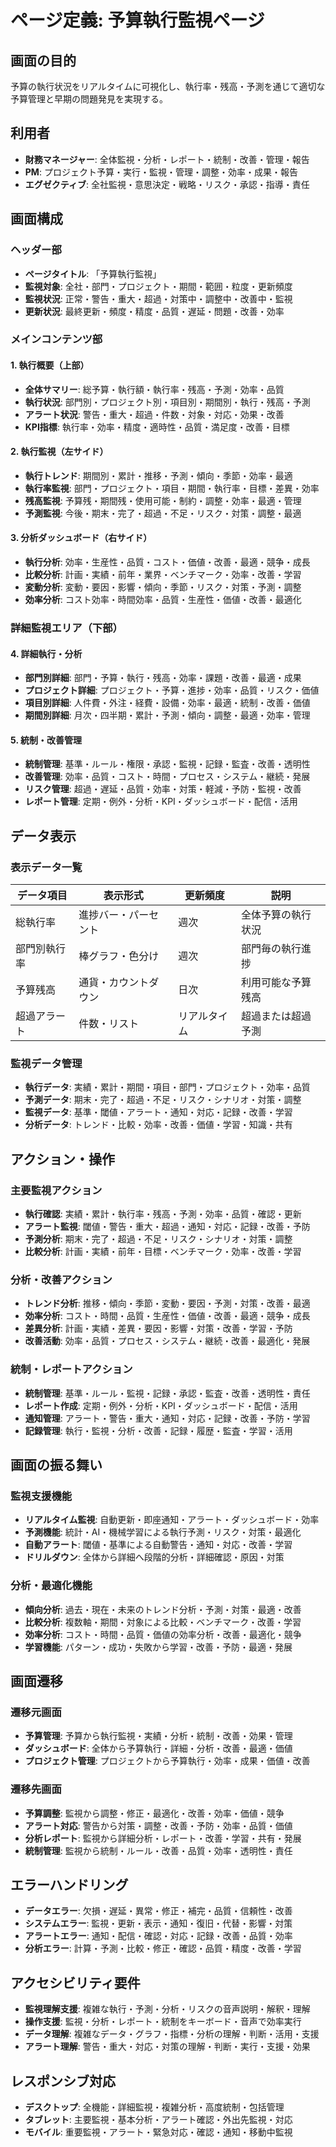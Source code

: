 # ページ定義: 予算執行監視ページ

## 画面の目的
予算の執行状況をリアルタイムに可視化し、執行率・残高・予測を通じて適切な予算管理と早期の問題発見を実現する。

## 利用者
- **財務マネージャー**: 全体監視・分析・レポート・統制・改善・管理・報告
- **PM**: プロジェクト予算・実行・監視・管理・調整・効率・成果・報告
- **エグゼクティブ**: 全社監視・意思決定・戦略・リスク・承認・指導・責任

## 画面構成

### ヘッダー部
- **ページタイトル**: 「予算執行監視」
- **監視対象**: 全社・部門・プロジェクト・期間・範囲・粒度・更新頻度
- **監視状況**: 正常・警告・重大・超過・対策中・調整中・改善中・監視
- **更新状況**: 最終更新・頻度・精度・品質・遅延・問題・改善・効率

### メインコンテンツ部

#### 1. 執行概要（上部）
- **全体サマリー**: 総予算・執行額・執行率・残高・予測・効率・品質
- **執行状況**: 部門別・プロジェクト別・項目別・期間別・執行・残高・予測
- **アラート状況**: 警告・重大・超過・件数・対象・対応・効果・改善
- **KPI指標**: 執行率・効率・精度・適時性・品質・満足度・改善・目標

#### 2. 執行監視（左サイド）
- **執行トレンド**: 期間別・累計・推移・予測・傾向・季節・効率・最適
- **執行率監視**: 部門・プロジェクト・項目・期間・執行率・目標・差異・効率
- **残高監視**: 予算残・期間残・使用可能・制約・調整・効率・最適・管理
- **予測監視**: 今後・期末・完了・超過・不足・リスク・対策・調整・最適

#### 3. 分析ダッシュボード（右サイド）
- **執行分析**: 効率・生産性・品質・コスト・価値・改善・最適・競争・成長
- **比較分析**: 計画・実績・前年・業界・ベンチマーク・効率・改善・学習
- **変動分析**: 変動・要因・影響・傾向・季節・リスク・対策・予測・調整
- **効率分析**: コスト効率・時間効率・品質・生産性・価値・改善・最適化

### 詳細監視エリア（下部）

#### 4. 詳細執行・分析
- **部門別詳細**: 部門・予算・執行・残高・効率・課題・改善・最適・成果
- **プロジェクト詳細**: プロジェクト・予算・進捗・効率・品質・リスク・価値
- **項目別詳細**: 人件費・外注・経費・設備・効率・最適・統制・改善・価値
- **期間別詳細**: 月次・四半期・累計・予測・傾向・調整・最適・効率・管理

#### 5. 統制・改善管理
- **統制管理**: 基準・ルール・権限・承認・監視・記録・監査・改善・透明性
- **改善管理**: 効率・品質・コスト・時間・プロセス・システム・継続・発展
- **リスク管理**: 超過・遅延・品質・効率・対策・軽減・予防・監視・改善
- **レポート管理**: 定期・例外・分析・KPI・ダッシュボード・配信・活用

## データ表示

### 表示データ一覧
| データ項目 | 表示形式 | 更新頻度 | 説明 |
|-----------|---------|---------|------|
| 総執行率 | 進捗バー・パーセント | 週次 | 全体予算の執行状況 |
| 部門別執行率 | 棒グラフ・色分け | 週次 | 部門毎の執行進捗 |
| 予算残高 | 通貨・カウントダウン | 日次 | 利用可能な予算残高 |
| 超過アラート | 件数・リスト | リアルタイム | 超過または超過予測 |

### 監視データ管理
- **執行データ**: 実績・累計・期間・項目・部門・プロジェクト・効率・品質
- **予測データ**: 期末・完了・超過・不足・リスク・シナリオ・対策・調整
- **監視データ**: 基準・閾値・アラート・通知・対応・記録・改善・学習
- **分析データ**: トレンド・比較・効率・改善・価値・学習・知識・共有

## アクション・操作

### 主要監視アクション
- **執行確認**: 実績・累計・執行率・残高・予測・効率・品質・確認・更新
- **アラート監視**: 閾値・警告・重大・超過・通知・対応・記録・改善・予防
- **予測分析**: 期末・完了・超過・不足・リスク・シナリオ・対策・調整
- **比較分析**: 計画・実績・前年・目標・ベンチマーク・効率・改善・学習

### 分析・改善アクション
- **トレンド分析**: 推移・傾向・季節・変動・要因・予測・対策・改善・最適
- **効率分析**: コスト・時間・品質・生産性・価値・改善・最適・競争・成長
- **差異分析**: 計画・実績・差異・要因・影響・対策・改善・学習・予防
- **改善活動**: 効率・品質・プロセス・システム・継続・改善・最適化・発展

### 統制・レポートアクション
- **統制管理**: 基準・ルール・監視・記録・承認・監査・改善・透明性・責任
- **レポート作成**: 定期・例外・分析・KPI・ダッシュボード・配信・活用
- **通知管理**: アラート・警告・重大・通知・対応・記録・改善・予防・学習
- **記録管理**: 執行・監視・分析・改善・記録・履歴・監査・学習・活用

## 画面の振る舞い

### 監視支援機能
- **リアルタイム監視**: 自動更新・即座通知・アラート・ダッシュボード・効率
- **予測機能**: 統計・AI・機械学習による執行予測・リスク・対策・最適化
- **自動アラート**: 閾値・基準による自動警告・通知・対応・改善・学習
- **ドリルダウン**: 全体から詳細へ段階的分析・詳細確認・原因・対策

### 分析・最適化機能
- **傾向分析**: 過去・現在・未来のトレンド分析・予測・対策・最適・改善
- **比較分析**: 複数軸・期間・対象による比較・ベンチマーク・改善・学習
- **効率分析**: コスト・時間・品質・価値の効率分析・改善・最適化・競争
- **学習機能**: パターン・成功・失敗から学習・改善・予防・最適・発展

## 画面遷移

### 遷移元画面
- **予算管理**: 予算から執行監視・実績・分析・統制・改善・効果・管理
- **ダッシュボード**: 全体から予算執行・詳細・分析・改善・最適・価値
- **プロジェクト管理**: プロジェクトから予算執行・効率・成果・価値・改善

### 遷移先画面
- **予算調整**: 監視から調整・修正・最適化・改善・効率・価値・競争
- **アラート対応**: 警告から対策・調整・改善・予防・効率・品質・価値
- **分析レポート**: 監視から詳細分析・レポート・改善・学習・共有・発展
- **統制管理**: 監視から統制・ルール・改善・品質・効率・透明性・責任

## エラーハンドリング
- **データエラー**: 欠損・遅延・異常・修正・補完・品質・信頼性・改善
- **システムエラー**: 監視・更新・表示・通知・復旧・代替・影響・対策
- **アラートエラー**: 通知・配信・確認・対応・記録・改善・品質・効率
- **分析エラー**: 計算・予測・比較・修正・確認・品質・精度・改善・学習

## アクセシビリティ要件
- **監視理解支援**: 複雑な執行・予測・分析・リスクの音声説明・解釈・理解
- **操作支援**: 監視・分析・レポート・統制をキーボード・音声で効率実行
- **データ理解**: 複雑なデータ・グラフ・指標・分析の理解・判断・活用・支援
- **アラート理解**: 警告・重大・対応・対策の理解・判断・実行・支援・効果

## レスポンシブ対応
- **デスクトップ**: 全機能・詳細監視・複雑分析・高度統制・包括管理
- **タブレット**: 主要監視・基本分析・アラート確認・外出先監視・対応
- **モバイル**: 重要監視・アラート・緊急対応・確認・通知・移動中監視